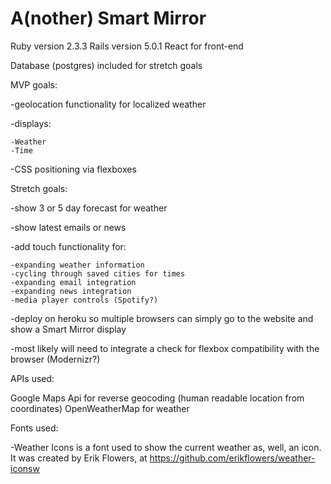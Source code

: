 # A(nother) Smart Mirror

Ruby version 2.3.3
Rails version 5.0.1
React for front-end

Database (postgres) included for stretch goals

MVP goals: 

-geolocation functionality for localized weather

-displays:

    -Weather
    -Time

-CSS positioning via flexboxes


Stretch goals:

-show 3 or 5 day forecast for weather

-show latest emails or news

-add touch functionality for:
  
    -expanding weather information
    -cycling through saved cities for times
    -expanding email integration
    -expanding news integration
    -media player controls (Spotify?)

-deploy on heroku so multiple browsers can simply go to the website and show a Smart Mirror display

  -most likely will need to integrate a check for flexbox compatibility with the browser (Modernizr?)

APIs used: 

Google Maps Api for reverse geocoding (human readable location from coordinates)
OpenWeatherMap for weather

Fonts used:

-Weather Icons is a font used to show the current weather as, well, an icon. It was created by Erik Flowers, at https://github.com/erikflowers/weather-iconsw 